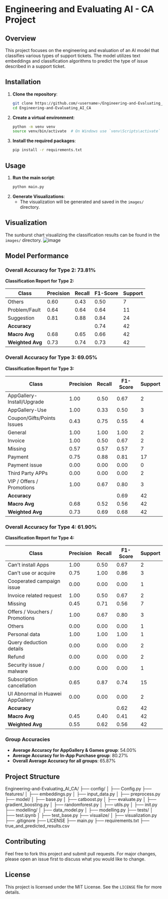 # Engineering and Evaluating AI - CA Project

## Overview
This project focuses on the engineering and evaluation of an AI model that classifies various types of support tickets. The model utilizes text embeddings and classification algorithms to predict the type of issue described in a support ticket.

## Installation
1. **Clone the repository**:
    ```bash
    git clone https://github.com/<username>/Engineering-and-Evaluating_AI_CA.git
    cd Engineering-and-Evaluating_AI_CA
    ```
2. **Create a virtual environment**:
    ```bash
    python -m venv venv
    source venv/bin/activate  # On Windows use `venv\Scripts\activate`
    ```
3. **Install the required packages**:
    ```bash
    pip install -r requirements.txt
    ```
## Usage
1. **Run the main script**:
    ```bash
    python main.py
    ```
2. **Generate Visualizations**:
    - The visualization will be generated and saved in the `images/` directory.

## Visualization
The sunburst chart visualizing the classification results can be found in the `images/` directory.
![image](https://github.com/user-attachments/assets/3ee38675-49fc-4939-9ad9-728fafa90852)

## Model Performance

### Overall Accuracy for Type 2: 73.81%
**Classification Report for Type 2:**

| Class             | Precision | Recall | F1-Score | Support |
|-------------------|-----------|--------|----------|---------|
| Others            | 0.60      | 0.43   | 0.50     | 7       |
| Problem/Fault     | 0.64      | 0.64   | 0.64     | 11      |
| Suggestion        | 0.81      | 0.88   | 0.84     | 24      |
| **Accuracy**      |           |        | 0.74     | 42      |
| **Macro Avg**     | 0.68      | 0.65   | 0.66     | 42      |
| **Weighted Avg**  | 0.73      | 0.74   | 0.73     | 42      |

### Overall Accuracy for Type 3: 69.05%
**Classification Report for Type 3:**

| Class                              | Precision | Recall | F1-Score | Support |
|------------------------------------|-----------|--------|----------|---------|
| AppGallery-Install/Upgrade         | 1.00      | 0.50   | 0.67     | 2       |
| AppGallery-Use                     | 1.00      | 0.33   | 0.50     | 3       |
| Coupon/Gifts/Points Issues         | 0.43      | 0.75   | 0.55     | 4       |
| General                            | 1.00      | 1.00   | 1.00     | 2       |
| Invoice                            | 1.00      | 0.50   | 0.67     | 2       |
| Missing                            | 0.57      | 0.57   | 0.57     | 7       |
| Payment                            | 0.75      | 0.88   | 0.81     | 17      |
| Payment issue                      | 0.00      | 0.00   | 0.00     | 0       |
| Third Party APPs                   | 0.00      | 0.00   | 0.00     | 2       |
| VIP / Offers / Promotions          | 1.00      | 0.67   | 0.80     | 3       |
| **Accuracy**                       |           |        | 0.69     | 42      |
| **Macro Avg**                      | 0.68      | 0.52   | 0.56     | 42      |
| **Weighted Avg**                   | 0.73      | 0.69   | 0.68     | 42      |

### Overall Accuracy for Type 4: 61.90%
**Classification Report for Type 4:**

| Class                              | Precision | Recall | F1-Score | Support |
|------------------------------------|-----------|--------|----------|---------|
| Can't install Apps                 | 1.00      | 0.50   | 0.67     | 2       |
| Can't use or acquire               | 0.75      | 1.00   | 0.86     | 3       |
| Cooperated campaign issue          | 0.00      | 0.00   | 0.00     | 1       |
| Invoice related request            | 1.00      | 0.50   | 0.67     | 2       |
| Missing                            | 0.45      | 0.71   | 0.56     | 7       |
| Offers / Vouchers / Promotions     | 1.00      | 0.67   | 0.80     | 3       |
| Others                             | 0.00      | 0.00   | 0.00     | 1       |
| Personal data                      | 1.00      | 1.00   | 1.00     | 1       |
| Query deduction details            | 0.00      | 0.00   | 0.00     | 2       |
| Refund                             | 0.00      | 0.00   | 0.00     | 2       |
| Security issue / malware           | 0.00      | 0.00   | 0.00     | 1       |
| Subscription cancellation          | 0.65      | 0.87   | 0.74     | 15      |
| UI Abnormal in Huawei AppGallery   | 0.00      | 0.00   | 0.00     | 2       |
| **Accuracy**                       |           |        | 0.62     | 42      |
| **Macro Avg**                      | 0.45      | 0.40   | 0.41     | 42      |
| **Weighted Avg**                   | 0.55      | 0.62   | 0.56     | 42      |

### Group Accuracies
- **Average Accuracy for AppGallery & Games group**: 54.00%
- **Average Accuracy for In-App Purchase group**: 80.27%
- **Overall Average Accuracy for all groups**: 65.87%

## Project Structure
Engineering-and-Evaluating_AI_CA/
├── config/
│ ├── Config.py
├── features/
│ ├── embeddings.py
│ ├── input_data.py
│ ├── preprocess.py
├── model/
│ ├── base.py
│ ├── catboost.py
│ ├── evaluate.py
│ ├── gradient_boosting.py
│ ├── randomforest.py
│ ├── utils.py
│ ├── init.py
├── modelling/
│ ├── data_model.py
│ ├── modelling.py
├── tests/
│ ├── test.ipynb
│ ├── test_base.py
├── visualize/
│ ├── visualization.py
├── .gitignore
├── LICENSE
├── main.py
├── requirements.txt
├── true_and_predicted_results.csv

## Contributing

Feel free to fork this project and submit pull requests. For major changes, please open an issue first to discuss what you would like to change.

## License

This project is licensed under the MIT License. See the `LICENSE` file for more details.
